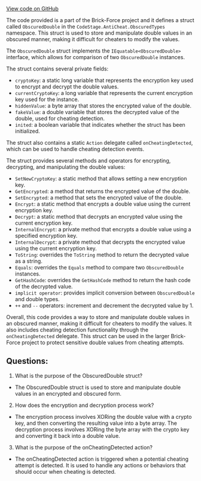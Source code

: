 [View code on GitHub](https://github.com/TieHaxJan/Brick-Force/Assembly-CSharp\CodeStage.AntiCheat.ObscuredTypes\ObscuredDouble.cs)

The code provided is a part of the Brick-Force project and it defines a struct called `ObscuredDouble` in the `CodeStage.AntiCheat.ObscuredTypes` namespace. This struct is used to store and manipulate double values in an obscured manner, making it difficult for cheaters to modify the values.

The `ObscuredDouble` struct implements the `IEquatable<ObscuredDouble>` interface, which allows for comparison of two `ObscuredDouble` instances.

The struct contains several private fields:
- `cryptoKey`: a static long variable that represents the encryption key used to encrypt and decrypt the double values.
- `currentCryptoKey`: a long variable that represents the current encryption key used for the instance.
- `hiddenValue`: a byte array that stores the encrypted value of the double.
- `fakeValue`: a double variable that stores the decrypted value of the double, used for cheating detection.
- `inited`: a boolean variable that indicates whether the struct has been initialized.

The struct also contains a static `Action` delegate called `onCheatingDetected`, which can be used to handle cheating detection events.

The struct provides several methods and operators for encrypting, decrypting, and manipulating the double values:
- `SetNewCryptoKey`: a static method that allows setting a new encryption key.
- `GetEncrypted`: a method that returns the encrypted value of the double.
- `SetEncrypted`: a method that sets the encrypted value of the double.
- `Encrypt`: a static method that encrypts a double value using the current encryption key.
- `Decrypt`: a static method that decrypts an encrypted value using the current encryption key.
- `InternalEncrypt`: a private method that encrypts a double value using a specified encryption key.
- `InternalDecrypt`: a private method that decrypts the encrypted value using the current encryption key.
- `ToString`: overrides the `ToString` method to return the decrypted value as a string.
- `Equals`: overrides the `Equals` method to compare two `ObscuredDouble` instances.
- `GetHashCode`: overrides the `GetHashCode` method to return the hash code of the decrypted value.
- `implicit operator`: provides implicit conversion between `ObscuredDouble` and double types.
- `++` and `--` operators: increment and decrement the decrypted value by 1.

Overall, this code provides a way to store and manipulate double values in an obscured manner, making it difficult for cheaters to modify the values. It also includes cheating detection functionality through the `onCheatingDetected` delegate. This struct can be used in the larger Brick-Force project to protect sensitive double values from cheating attempts.
## Questions: 
 1. What is the purpose of the ObscuredDouble struct?
- The ObscuredDouble struct is used to store and manipulate double values in an encrypted and obscured form.

2. How does the encryption and decryption process work?
- The encryption process involves XORing the double value with a crypto key, and then converting the resulting value into a byte array. The decryption process involves XORing the byte array with the crypto key and converting it back into a double value.

3. What is the purpose of the onCheatingDetected action?
- The onCheatingDetected action is triggered when a potential cheating attempt is detected. It is used to handle any actions or behaviors that should occur when cheating is detected.